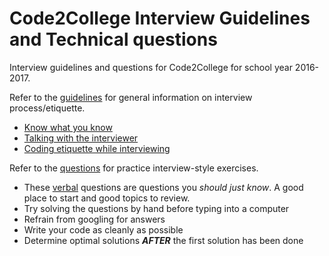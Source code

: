 # Code2College Interview Guidelines and Technical questions

Interview guidelines and questions for Code2College for school year 2016-2017.

Refer to the [guidelines](https://github.com/tebriggs86/code2college-interviews/blob/master/docs/GUIDELINES.md) for general information on interview process/etiquette.    
- [Know what you know](https://github.com/tebriggs86/code2college-interviews/blob/master/docs/GUIDELINES.md#know-what-you-know)
- [Talking with the interviewer](https://github.com/tebriggs86/code2college-interviews/blob/master/docs/GUIDELINES.md#talking-with-the-interviewer)
- [Coding etiquette while interviewing](https://github.com/tebriggs86/code2college-interviews/blob/master/docs/GUIDELINES.md#coding-etiquette-while-interviewing)

Refer to the [questions](https://github.com/tebriggs86/code2college-interviews/tree/master/questions) for practice interview-style exercises.
- These [verbal](https://github.com/tebriggs86/code2college-interviews/tree/master/questions/verbal) questions are questions you _should just know_. A good place to start and good topics to review.
- Try solving the questions by hand before typing into a computer
- Refrain from googling for answers
- Write your code as cleanly as possible
- Determine optimal solutions ***AFTER*** the first solution has been done
